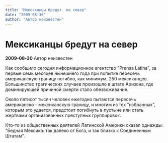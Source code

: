 ```yaml
---
title: "Мексиканцы бредут  на север"
date: "2009-08-30"
author: "Автор неизвестен"
---
```


# Мексиканцы бредут  на север

**2009-08-30** Автор неизвестен

Как сообщило сегодня информационное агентство "Prensa Latina", за первые семь месяцев нынешнего года при попытке пересечь американскую границу погибло, как минимум, 250 мексиканцев. Большинство трагических случаев произошло в штате Аризона, где доминирующей причиной смерти стало обезвоживание.

Около пятисот тысяч человек ежегодно пытаются пересечь американско - мексиканскую границу, и многим из тех "избранных", которым это удается, предстоит погибнуть в пустыне или стать жертвами организованных преступных группировок.

Кто-то из общественных деятелей Латинской Америки сказал однажды: "Бедная Мексика: так далеко от Бога, и так близко к Соединенным Штатам".